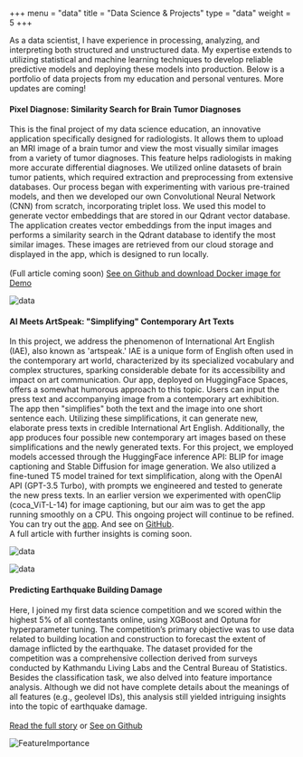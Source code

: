 +++
menu = "data"
title = "Data Science & Projects"
type = "data"
weight = 5
+++

As a data scientist, I have experience in processing, analyzing, and interpreting both structured and unstructured data. My expertise extends to utilizing statistical and machine learning techniques to develop reliable predictive models and deploying these models into production. Below is a portfolio of data projects from my education and personal ventures. More updates are coming!

#### Pixel Diagnose: Similarity Search for Brain Tumor Diagnoses

This is the final project of my data science education, an innovative application specifically designed for radiologists. It allows them to upload an MRI image of a brain tumor and view the most visually similar images from a variety of tumor diagnoses. This feature helps radiologists in making more accurate differential diagnoses. We utilized online datasets of brain tumor patients, which required extraction and preprocessing from extensive databases. Our process began with experimenting with various pre-trained models, and then we developed our own Convolutional Neural Network (CNN) from scratch, incorporating triplet loss. We used this model to generate vector embeddings that are stored in our Qdrant vector database. The application creates vector embeddings from the input images and performs a similarity search in the Qdrant database to identify the most similar images. These images are retrieved from our cloud storage and displayed in the app, which is designed to run locally.<br><br> (Full article coming soon) [See on Github and download Docker image for Demo](https://github.com/pixel-diagnose/pixel-diagnose) 

![data](../images/PixelDiagnose_demo.png)

 
 <p><p>




 #### AI Meets ArtSpeak: "Simplifying" Contemporary Art Texts

 In this project, we address the phenomenon of International Art English (IAE), also known as 'artspeak.' IAE is a unique form of English often used in the contemporary art world, characterized by its specialized vocabulary and complex structures, sparking considerable debate for its accessibility and impact on art communication. Our app, deployed on HuggingFace Spaces, offers a somewhat humorous approach to this topic. Users can input the press text and accompanying image from a contemporary art exhibition. The app then "simplifies" both the text and the image into one short sentence each. Utilizing these simplifications, it can generate new, elaborate press texts in credible International Art English. Additionally, the app produces four possible new contemporary art images based on these simplifications and the newly generated texts. For this project, we employed models accessed through the HuggingFace inference API: BLIP for image captioning and Stable Diffusion for image generation. We also utilized a fine-tuned T5 model trained for text simplification, along with the OpenAI API (GPT-3.5 Turbo), with prompts we engineered and tested to generate the new press texts. In an earlier version we experimented with openClip  (coca_ViT-L-14) for image captioning, but our aim was to get the app running smoothly on a CPU. This ongoing project will continue to be refined. You can try out the [app](https://huggingface.co/spaces/coztomate/artspeak_reloaded). And see on [GitHub](https://github.com/coztomate/artspeaksimplifier). <br> A full article with further insights is coming soon.

![data](../images/artspeak.png)

![data](../images/artspeak_output.png)

<p><p>




#### Predicting Earthquake Building Damage

Here, I joined my first data science competition and we scored within the highest 5% of all contestants online, using XGBoost and Optuna for hyperparameter tuning. The competition’s primary objective was to use data related to building location and construction to forecast the extent of damage inflicted by the earthquake. The dataset provided for the competition was a comprehensive collection derived from surveys conducted by Kathmandu Living Labs and the Central Bureau of Statistics. Besides the classification task, we also delved into feature importance analysis. Although we did not have complete details about the meanings of all features (e.g., geolevel IDs), this analysis still yielded intriguing insights into the topic of earthquake damage.
<br><br>
[Read the full story](../competition/) or
[See on Github](https://github.com/coztomate/Earthquake_Damage)

![FeatureImportance](../Competition/feature_importance.png)
